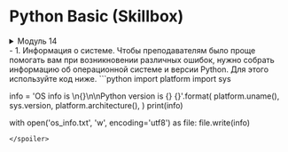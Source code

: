 # Python Basic (Skillbox)

<details>
<summary>Модуль 14</summary>
- [x] Задача 1. Информация о системе  
  Чтобы преподавателям было проще помогать вам при возникновении различных ошибок, нужно собрать информацию об операционной системе и версии Python. Для этого используйте код ниже.
</details>

<spoiler title="Модуль 14">
  - 1. Информация о системе.
  Чтобы преподавателям было проще помогать вам при возникновении различных ошибок, нужно собрать информацию об операционной системе и версии Python. Для этого используйте код ниже.
  ```python
  import platform
  import sys
  
  info = 'OS info is \n{}\n\nPython version is {} {}'.format(
      platform.uname(),
      sys.version,
      platform.architecture(),
  )
  print(info)
  
  with open('os_info.txt', 'w', encoding='utf8') as file:
      file.write(info)
  ```
</spoiler>
